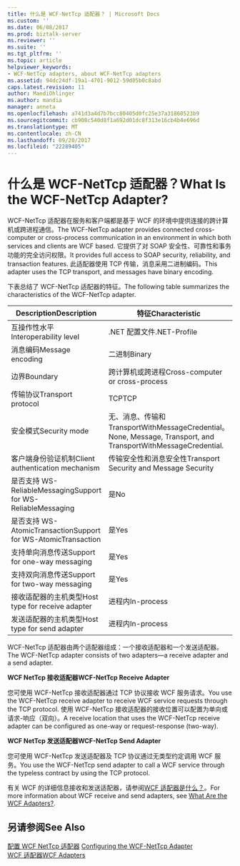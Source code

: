 ```yaml
---
title: 什么是 WCF-NetTcp 适配器？ | Microsoft Docs
ms.custom: ''
ms.date: 06/08/2017
ms.prod: biztalk-server
ms.reviewer: ''
ms.suite: ''
ms.tgt_pltfrm: ''
ms.topic: article
helpviewer_keywords:
- WCF-NetTcp adapters, about WCF-NetTcp adapters
ms.assetid: 94dc24df-19a1-4701-9012-59d05b0c8abd
caps.latest.revision: 11
author: MandiOhlinger
ms.author: mandia
manager: anneta
ms.openlocfilehash: a741d3a4d7b7bcc80405d0fc25e37a31860523b9
ms.sourcegitcommit: cb908c540d8f1a692d01dc8f313e16cb4b4e696d
ms.translationtype: MT
ms.contentlocale: zh-CN
ms.lasthandoff: 09/20/2017
ms.locfileid: "22289405"
---
```

# <a name="what-is-the-wcf-nettcp-adapter"></a><span data-ttu-id="c36d1-103">什么是 WCF-NetTcp 适配器？</span><span class="sxs-lookup"><span data-stu-id="c36d1-103">What Is the WCF-NetTcp Adapter?</span></span>
<span data-ttu-id="c36d1-104">WCF-NetTcp 适配器在服务和客户端都是基于 WCF 的环境中提供连接的跨计算机或跨进程通信。</span><span class="sxs-lookup"><span data-stu-id="c36d1-104">The WCF-NetTcp adapter provides connected cross-computer or cross-process communication in an environment in which both services and clients are WCF based.</span></span> <span data-ttu-id="c36d1-105">它提供了对 SOAP 安全性、可靠性和事务功能的完全访问权限。</span><span class="sxs-lookup"><span data-stu-id="c36d1-105">It provides full access to SOAP security, reliability, and transaction features.</span></span> <span data-ttu-id="c36d1-106">此适配器使用 TCP 传输，消息采用二进制编码。</span><span class="sxs-lookup"><span data-stu-id="c36d1-106">This adapter uses the TCP transport, and messages have binary encoding.</span></span>  
  
 <span data-ttu-id="c36d1-107">下表总结了 WCF-NetTcp 适配器的特征。</span><span class="sxs-lookup"><span data-stu-id="c36d1-107">The following table summarizes the characteristics of the WCF-NetTcp adapter.</span></span>  
  
|<span data-ttu-id="c36d1-108">Description</span><span class="sxs-lookup"><span data-stu-id="c36d1-108">Description</span></span>|<span data-ttu-id="c36d1-109">特征</span><span class="sxs-lookup"><span data-stu-id="c36d1-109">Characteristic</span></span>|  
|-----------------|--------------------|  
|<span data-ttu-id="c36d1-110">互操作性水平</span><span class="sxs-lookup"><span data-stu-id="c36d1-110">Interoperability level</span></span>|<span data-ttu-id="c36d1-111">.NET 配置文件</span><span class="sxs-lookup"><span data-stu-id="c36d1-111">.NET-Profile</span></span>|  
|<span data-ttu-id="c36d1-112">消息编码</span><span class="sxs-lookup"><span data-stu-id="c36d1-112">Message encoding</span></span>|<span data-ttu-id="c36d1-113">二进制</span><span class="sxs-lookup"><span data-stu-id="c36d1-113">Binary</span></span>|  
|<span data-ttu-id="c36d1-114">边界</span><span class="sxs-lookup"><span data-stu-id="c36d1-114">Boundary</span></span>|<span data-ttu-id="c36d1-115">跨计算机或跨进程</span><span class="sxs-lookup"><span data-stu-id="c36d1-115">Cross-computer or cross-process</span></span>|  
|<span data-ttu-id="c36d1-116">传输协议</span><span class="sxs-lookup"><span data-stu-id="c36d1-116">Transport protocol</span></span>|<span data-ttu-id="c36d1-117">TCP</span><span class="sxs-lookup"><span data-stu-id="c36d1-117">TCP</span></span>|  
|<span data-ttu-id="c36d1-118">安全模式</span><span class="sxs-lookup"><span data-stu-id="c36d1-118">Security mode</span></span>|<span data-ttu-id="c36d1-119">无、消息、传输和 TransportWithMessageCredential。</span><span class="sxs-lookup"><span data-stu-id="c36d1-119">None, Message, Transport, and TransportWithMessageCredential.</span></span>|  
|<span data-ttu-id="c36d1-120">客户端身份验证机制</span><span class="sxs-lookup"><span data-stu-id="c36d1-120">Client authentication mechanism</span></span>|<span data-ttu-id="c36d1-121">传输安全性和消息安全性</span><span class="sxs-lookup"><span data-stu-id="c36d1-121">Transport Security and Message Security</span></span>|  
|<span data-ttu-id="c36d1-122">是否支持 WS-ReliableMessaging</span><span class="sxs-lookup"><span data-stu-id="c36d1-122">Support for WS-ReliableMessaging</span></span>|<span data-ttu-id="c36d1-123">是</span><span class="sxs-lookup"><span data-stu-id="c36d1-123">No</span></span>|  
|<span data-ttu-id="c36d1-124">是否支持 WS-AtomicTransaction</span><span class="sxs-lookup"><span data-stu-id="c36d1-124">Support for WS-AtomicTransaction</span></span>|<span data-ttu-id="c36d1-125">是</span><span class="sxs-lookup"><span data-stu-id="c36d1-125">Yes</span></span>|  
|<span data-ttu-id="c36d1-126">支持单向消息传送</span><span class="sxs-lookup"><span data-stu-id="c36d1-126">Support for one-way messaging</span></span>|<span data-ttu-id="c36d1-127">是</span><span class="sxs-lookup"><span data-stu-id="c36d1-127">Yes</span></span>|  
|<span data-ttu-id="c36d1-128">支持双向消息传送</span><span class="sxs-lookup"><span data-stu-id="c36d1-128">Support for two-way messaging</span></span>|<span data-ttu-id="c36d1-129">是</span><span class="sxs-lookup"><span data-stu-id="c36d1-129">Yes</span></span>|  
|<span data-ttu-id="c36d1-130">接收适配器的主机类型</span><span class="sxs-lookup"><span data-stu-id="c36d1-130">Host type for receive adapter</span></span>|<span data-ttu-id="c36d1-131">进程内</span><span class="sxs-lookup"><span data-stu-id="c36d1-131">In-process</span></span>|  
|<span data-ttu-id="c36d1-132">发送适配器的主机类型</span><span class="sxs-lookup"><span data-stu-id="c36d1-132">Host type for send adapter</span></span>|<span data-ttu-id="c36d1-133">进程内</span><span class="sxs-lookup"><span data-stu-id="c36d1-133">In-process</span></span>|  
  
 <span data-ttu-id="c36d1-134">WCF-NetTcp 适配器由两个适配器组成：一个接收适配器和一个发送适配器。</span><span class="sxs-lookup"><span data-stu-id="c36d1-134">The WCF-NetTcp adapter consists of two adapters—a receive adapter and a send adapter.</span></span>  
  
 <span data-ttu-id="c36d1-135">**WCF NetTcp 接收适配器**</span><span class="sxs-lookup"><span data-stu-id="c36d1-135">**WCF-NetTcp Receive Adapter**</span></span>  
  
 <span data-ttu-id="c36d1-136">您可使用 WCF-NetTcp 接收适配器通过 TCP 协议接收 WCF 服务请求。</span><span class="sxs-lookup"><span data-stu-id="c36d1-136">You use the WCF-NetTcp receive adapter to receive WCF service requests through the TCP protocol.</span></span> <span data-ttu-id="c36d1-137">使用 WCF-NetTcp 接收适配器的接收位置可以配置为单向或请求-响应（双向）。</span><span class="sxs-lookup"><span data-stu-id="c36d1-137">A receive location that uses the WCF-NetTcp receive adapter can be configured as one-way or request-response (two-way).</span></span>  
  
 <span data-ttu-id="c36d1-138">**WCF NetTcp 发送适配器**</span><span class="sxs-lookup"><span data-stu-id="c36d1-138">**WCF-NetTcp Send Adapter**</span></span>  
  
 <span data-ttu-id="c36d1-139">您可使用 WCF-NetTcp 发送适配器及 TCP 协议通过无类型约定调用 WCF 服务。</span><span class="sxs-lookup"><span data-stu-id="c36d1-139">You use the WCF-NetTcp send adapter to call a WCF service through the typeless contract by using the TCP protocol.</span></span>  
  
 <span data-ttu-id="c36d1-140">有关 WCF 的详细信息接收和发送适配器，请参阅[WCF 适配器是什么？](../core/what-are-the-wcf-adapters.md)。</span><span class="sxs-lookup"><span data-stu-id="c36d1-140">For more information about WCF receive and send adapters, see [What Are the WCF Adapters?](../core/what-are-the-wcf-adapters.md).</span></span>  
  
## <a name="see-also"></a><span data-ttu-id="c36d1-141">另请参阅</span><span class="sxs-lookup"><span data-stu-id="c36d1-141">See Also</span></span>  
 <span data-ttu-id="c36d1-142">[配置 WCF NetTcp 适配器](../core/configuring-the-wcf-nettcp-adapter.md) </span><span class="sxs-lookup"><span data-stu-id="c36d1-142">[Configuring the WCF-NetTcp Adapter](../core/configuring-the-wcf-nettcp-adapter.md) </span></span>  
 [<span data-ttu-id="c36d1-143">WCF 适配器</span><span class="sxs-lookup"><span data-stu-id="c36d1-143">WCF Adapters</span></span>](../core/wcf-adapters.md)